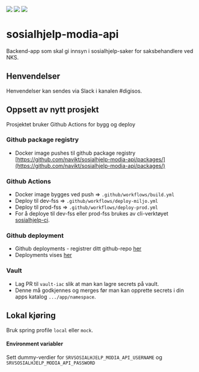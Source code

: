 ![](https://github.com/navikt/sosialhjelp-modia-api/workflows/Build/badge.svg?branch=master)
![](https://github.com/navikt/sosialhjelp-modia-api/workflows/Deploy%20Dev/badge.svg?)
![](https://github.com/navikt/sosialhjelp-modia-api/workflows/Deploy%20Prod/badge.svg?)

# sosialhjelp-modia-api
Backend-app som skal gi innsyn i sosialhjelp-saker for saksbehandlere ved NKS.

## Henvendelser
Henvendelser kan sendes via Slack i kanalen #digisos.

## Oppsett av nytt prosjekt
Prosjektet bruker Github Actions for bygg og deploy

### Github package registry
- Docker image pushes til github package registry [https://github.com/navikt/sosialhjelp-modia-api/packages/](https://github.com/navikt/sosialhjelp-modia-api/packages/)

### Github Actions
- Docker image bygges ved push => `.github/workflows/build.yml`
- Deploy til dev-fss => `.github/workflows/deploy-miljo.yml`
- Deploy til prod-fss => `.github/workflows/deploy-prod.yml`
- For å deploye til dev-fss eller prod-fss brukes av cli-verktøyet [sosialhjelp-ci](https://github.com/navikt/sosialhjelp-ci).

### Github deployment
- Github deployments - registrer ditt github-repo [her](https://deployment.prod-sbs.nais.io/auth/form)
- Deployments vises [her](https://github.com/navikt/sosialhjelp-modia-api/deployments)

### Vault
- Lag PR til `vault-iac` slik at man kan lagre secrets på vault.
- Denne må godkjennes og merges før man kan opprette secrets i din apps katalog `.../app/namespace`.

## Lokal kjøring
Bruk spring profile `local` eller `mock`.

#### Environment variabler
Sett dummy-verdier for `SRVSOSIALHJELP_MODIA_API_USERNAME` og `SRVSOSIALHJELP_MODIA_API_PASSWORD`